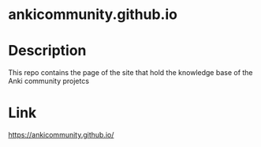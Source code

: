 
ankicommunity.github.io 
=======================

# Description
This repo contains the page of the site that hold the knowledge base of the Anki community projetcs

# Link
https://ankicommunity.github.io/
